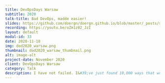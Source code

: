 ```yaml
---
title: DevOpsDays Warsaw
subtitle: 2020
talk-title: Bad DevOps, madde easier!
slides: https://github.com/doergn/doergn.github.io/blob/master/_posts/slides/Bad_DevOps_DOD_Warsaw2020.pdf
recording: https://youtu.be/oZm1z02_JzI
layout: default
modal-id: 33
date: 2020-11-18
img: dod2020_warsaw.png 
thumbnail: dod2020_warsaw_thumbnail.png
alt: image-alt
project-date: November 2020
client: DevOpsDays Warsaw
category: Talk
description: I have not failed. I&#39;ve just found 10,000 ways that won&#39;t work.- Thomas A. Edison Are you planning to copycat the Spotify organization model 1:1 to your organization? Are you trying to use Kuberntes to &quot;do the DevOps thing&quot;? Are you Agile, cause you do standups? If so, this talk is for you! It&#39;s 2019, the agile manifesto was published 2001, Continuous Delivery is ~10years old, and DevOps was coined 2009. But still, -according to Gartner- over 70% of all DevOps transformations do not bring the expected outcome. Why is that? And what can we learn from them? Where and how did they fail? Dirk will show DevOps methods that do not work, work poorly or work only under certain circumstances. He showcases a broad scope of bad methods starting from sick company cultures, bad organizations, overrated software architecture, agile theaters, blind tool faith and many more. Goal is to show bad DevOps methods and explain why they don’t work (or work only under certain circumstances). This should enable attendees to identify bad DevOps methods in their daily work, so they can start improving the same. Let is all share and learn from bad DevOps :-)
---
```

